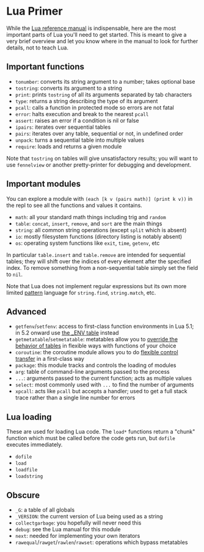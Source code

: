 # Lua Primer

While the [Lua reference manual](https://www.lua.org/manual/5.1/) is
indispensable, here are the most important parts of Lua you'll need to
get started. This is meant to give a very brief overview and let you
know where in the manual to look for further details, not to teach Lua.

## Important functions

* `tonumber`: converts its string argument to a number; takes optional base
* `tostring`: converts its argument to a string
* `print`: prints `tostring` of all its arguments separated by tab characters
* `type`: returns a string describing the type of its argument
* `pcall`: calls a function in protected mode so errors are not fatal
* `error`: halts execution and break to the nearest `pcall`
* `assert`: raises an error if a condition is nil or false
* `ipairs`: iterates over sequential tables
* `pairs`: iterates over any table, sequential or not, in undefined order
* `unpack`: turns a sequential table into multiple values
* `require`: loads and returns a given module

Note that `tostring` on tables will give unsatisfactory results; you
will want to use `fennelview` or another pretty-printer for debugging
and development.

## Important modules

You can explore a module with `(each [k v (pairs math)] (print k v))`
in the repl to see all the functions and values it contains.

* `math`: all your standard math things including trig and `random`
* `table`: `concat`, `insert`, `remove`, and `sort` are the main things
* `string`: all common string operations (except `split` which is absent)
* `io`: mostly filesystem functions (directory listing is notably absent)
* `os`: operating system functions like `exit`, `time`, `getenv`, etc

In particular `table.insert` and `table.remove` are intended for
sequential tables; they will shift over the indices of every element
after the specified index. To remove something from a non-sequential
table simply set the field to `nil`.

Note that Lua does not implement regular expressions but its own more
limited [pattern](https://www.lua.org/pil/20.2.html) language for
`string.find`, `string.match`, etc.

## Advanced

* `getfenv`/`setfenv`: access to first-class function environments in
  Lua 5.1; in 5.2 onward use
  [the _ENV table](http://leafo.net/guides/setfenv-in-lua52-and-above.html)
  instead
* `getmetatable`/`setmetatable`: metatables allow you to
  [override the behavior of tables](https://www.lua.org/pil/13.html)
  in flexible ways with functions of your choice
* `coroutine`: the coroutine module allows you to do
  [flexible control transfer](http://leafo.net/posts/itchio-and-coroutines.html)
  in a first-class way
* `package`: this module tracks and controls the loading of modules
* `arg`: table of command-line arguments passed to the process
* `...`: arguments passed to the current function; acts as multiple values
* `select`: most commonly used with `...` to find the number of arguments
* `xpcall`: acts like `pcall` but accepts a handler; used to get a
  full stack trace rather than a single line number for errors

## Lua loading

These are used for loading Lua code. The `load*` functions return a
"chunk" function which must be called before the code gets run, but
`dofile` executes immediately.


* `dofile`
* `load`
* `loadfile`
* `loadstring`

## Obscure

* `_G`: a table of all globals
* `_VERSION`: the current version of Lua being used as a string
* `collectgarbage`: you hopefully will never need this
* `debug`: see the Lua manual for this module
* `next`: needed for implementing your own iterators
* `rawequal`/`rawget`/`rawlen`/`rawset`: operations which bypass metatables
